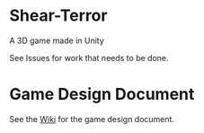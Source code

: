 # Shear-Terror
A 3D game made in Unity

See Issues for work that needs to be done.

# Game Design Document

See the [Wiki](https://github.com/bcout/Shear-Terror/wiki) for the game design document.
